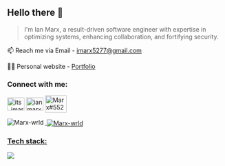<h2 align="left">Hello there 👋</h2>

 > I'm Ian Marx, a result-driven software engineer with expertise in optimizing systems, enhancing collaboration, and fortifying security.

📫 Reach me via Email  - imarx5277@gmail.com

👨‍💻 Personal website - [Portfolio](https://imarx-webportfolio.netlify.app/)

<h3 align="left">Connect with me:</h3>
<p align="left">
<a href="https://x.com/its_imarx" target="blank"><img align="center" src="https://raw.githubusercontent.com/rahuldkjain/github-profile-readme-generator/master/src/images/icons/Social/twitter.svg" alt="its_imarx" height="30" width="40"/></a>
<a href="https://linkedin.com/in/ian marx" target="blank"><img align="center" src="https://raw.githubusercontent.com/rahuldkjain/github-profile-readme-generator/master/src/images/icons/Social/linked-in-alt.svg" alt="ian marx" height="30" width="40"/></a>
<a href="https://discordapp.com/users/Marx_6" target="blank"><img align="center" src="https://raw.githubusercontent.com/rahuldkjain/github-profile-readme-generator/master/src/images/icons/Social/discord.svg" alt="Marx#5523" height="40" width="50"/>

<p><img align="left" src="https://github-readme-stats.vercel.app/api/top-langs?username=Marx-wrld&show_icons=true&theme=tokyonight&locale=en&layout=compact" alt="Marx-wrld"/></p>
<p>&nbsp;<img align="center" src="https://github-readme-stats.vercel.app/api?username=Marx-wrld&show_icons=true&theme=tokyonight&locale=en" alt="Marx-wrld"/></p>
<p align="left">
 
 <h3 align="left">Tech stack:</h3>
  <a href="https://skillicons.dev">
    <img src="https://skillicons.dev/icons?i=kotlin,python,postgresql, Javascript,react,sass,java,php,spring boot" />
  </a>
</p>
<!--
<p><img align="center" src="https://github-readme-streak-stats.herokuapp.com/?user=Marx-wrld&theme=tokyonight" alt="Marx-wrld"/></p>
-->

